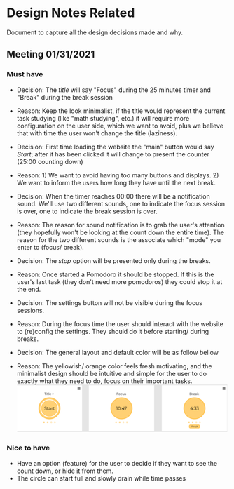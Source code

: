 # Design Notes Related

Document to capture all the design decisions made and why.

## Meeting 01/31/2021
### Must have
- Decision: The *title* will say "Focus" during the 25 minutes timer and "Break" during the break session
- Reason: Keep the look minimalist, if the title would represent the current task studying (like "math studying", etc.) it will require more configuration on the user side, which we want to avoid, plus we believe that with time the user won't change the title (laziness).


- Decision: First time loading the website the "main" button would say *Start*; after it has been clicked it will change to present the counter (25:00 counting down)
- Reason: 1) We want to avoid having too many buttons and displays. 2) We want to inform the users how long they have until the next break.


- Decision: When the timer reaches 00:00 there will be a notification sound. We'll use two different sounds, one to indicate the focus session is over, one to indicate the break session is over.
- Reason: The reason for sound notification is to grab the user's attention (they hopefully won't be looking at the count down the entire time). The reason for the two different sounds is the associate which "mode" you enter to (focus/ break).


- Decision: The *stop* option will be presented only during the breaks.
- Reason: Once started a Pomodoro it should be stopped. If this is the user's last task (they don't need more pomodoros) they could stop it at the end.


- Decision: The settings button will not be visible during the focus sessions.
- Reason: During the focus time the user should interact with the website to (re)config the settings. They should do it before starting/ during breaks.


- Decision: The general layout and default color will be as follow bellow
- Reason: The yellowish/ orange color feels fresh motivating, and the minimalist design should be intuitive and simple for the user to do exactly what they need to do, focus on their important tasks.
![Our initial design before starting -> focus session -> break session](./imgs/initDesign.PNG)


### Nice to have
- Have an option (feature) for the user to decide if they want to see the count down, or hide it from them.
- The circle can start full and slowly drain while time passes